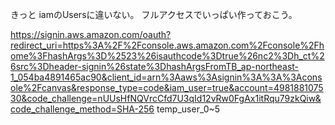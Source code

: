 きっと iamのUsersに違いない。
フルアクセスでいっぱい作っておこう。

<https://signin.aws.amazon.com/oauth?redirect_uri=https%3A%2F%2Fconsole.aws.amazon.com%2Fconsole%2Fhome%3FhashArgs%3D%2523%26isauthcode%3Dtrue%26nc2%3Dh_ct%26src%3Dheader-signin%26state%3DhashArgsFromTB_ap-northeast-1_054ba4891465ac90&client_id=arn%3Aaws%3Asignin%3A%3A%3Aconsole%2Fcanvas&response_type=code&iam_user=true&account=498188107530&code_challenge=nUUsHfNQVrcCfd7U3qId12vRw0FgAx1itRqu79zkQiw&code_challenge_method=SHA-256>
temp_user_0~5
